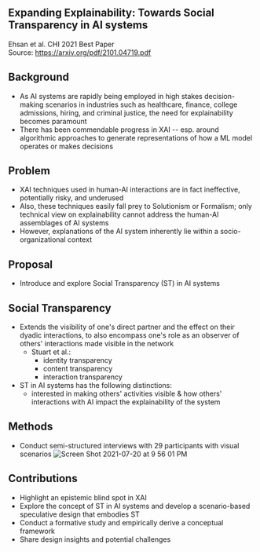 Expanding Explainability: Towards Social Transparency in AI systems
--
Ehsan et al. CHI 2021 Best Paper <BR>
Source: https://arxiv.org/pdf/2101.04719.pdf

Background
--
- As AI systems are rapidly being employed in high stakes decision-making scenarios in industries such as healthcare, finance, college admissions, hiring, and criminal justice, the need for explainability becomes paramount
- There has been commendable progress in XAI -- esp. around algorithmic approaches to generate representations of how a ML model operates or makes decisions 

Problem
--
- XAI techniques used in human-AI interactions are in fact ineffective, potentially risky, and underused
- Also, these techniques easily fall prey to Solutionism or Formalism; only technical view on explainability cannot address the human-AI assemblages of AI systems
- However, explanations of the AI system inherently lie within a socio-organizational context

Proposal
--
- Introduce and explore Social Transparency (ST) in AI systems

Social Transparency
--
- Extends the visibility of one's direct partner and the effect on their dyadic interactions, to also encompass one's role as an observer of others' interactions made visible in the network 
  - Stuart et al.:
    - identity transparency
    - content transparency
    - interaction transparency
- ST in AI systems has the following distinctions:
  - interested in making others' activities visible & how others' interactions with AI impact the explainability of the system 
  
Methods
--
- Conduct semi-structured interviews with 29 participants with visual scenarios 
![Screen Shot 2021-07-20 at 9 56 01 PM](https://user-images.githubusercontent.com/38929910/126327843-ba7b2afb-a508-4d95-a0ae-f41b4c5576b8.png)

Contributions
--
- Highlight an epistemic blind spot in XAI 
- Explore the concept of ST in AI systems and develop a scenario-based speculative design that embodies ST
- Conduct a formative study and empirically derive a conceptual framework 
- Share design insights and potential challenges 
